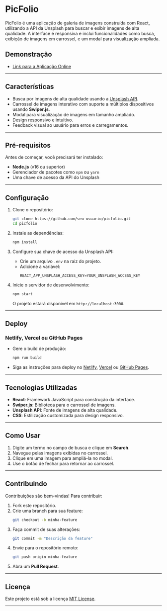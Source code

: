 

# **PicFolio**

PicFolio é uma aplicação de galeria de imagens construída com React, utilizando a API da Unsplash para buscar e exibir imagens de alta qualidade. A interface é responsiva e inclui funcionalidades como busca, exibição de imagens em carrossel, e um modal para visualização ampliada.

## **Demonstração**
- [Link para a Aplicação Online](https://stately-lollipop-78a30a.netlify.app/)

---

## **Características**
- Busca por imagens de alta qualidade usando a [Unsplash API](https://unsplash.com/developers).
- Carrossel de imagens interativo com suporte a múltiplos dispositivos usando **Swiper.js**.
- Modal para visualização de imagens em tamanho ampliado.
- Design responsivo e intuitivo.
- Feedback visual ao usuário para erros e carregamentos.

---

## **Pré-requisitos**
Antes de começar, você precisará ter instalado:
- **Node.js** (v16 ou superior)
- Gerenciador de pacotes como `npm` ou `yarn`
- Uma chave de acesso da API do Unsplash

---

## **Configuração**
1. Clone o repositório:
   ```bash
   git clone https://github.com/seu-usuario/picfolio.git
   cd picfolio
   ```

2. Instale as dependências:
   ```bash
   npm install
   ```

3. Configure sua chave de acesso da Unsplash API:
   - Crie um arquivo `.env` na raiz do projeto.
   - Adicione a variável:
     ```env
     REACT_APP_UNSPLASH_ACCESS_KEY=YOUR_UNSPLASH_ACCESS_KEY
     ```

4. Inicie o servidor de desenvolvimento:
   ```bash
   npm start
   ```
   O projeto estará disponível em `http://localhost:3000`.

---

## **Deploy**
### **Netlify, Vercel ou GitHub Pages**
- Gere o build de produção:
  ```bash
  npm run build
  ```
- Siga as instruções para deploy no [Netlify](https://www.netlify.com/), [Vercel](https://vercel.com/) ou [GitHub Pages](https://pages.github.com/).

---

## **Tecnologias Utilizadas**
- **React**: Framework JavaScript para construção da interface.
- **Swiper.js**: Biblioteca para o carrossel de imagens.
- **Unsplash API**: Fonte de imagens de alta qualidade.
- **CSS**: Estilização customizada para design responsivo.

---

## **Como Usar**
1. Digite um termo no campo de busca e clique em **Search**.
2. Navegue pelas imagens exibidas no carrossel.
3. Clique em uma imagem para ampliá-la no modal.
4. Use o botão de fechar para retornar ao carrossel.

---

## **Contribuindo**
Contribuições são bem-vindas! Para contribuir:
1. Fork este repositório.
2. Crie uma branch para sua feature:
   ```bash
   git checkout -b minha-feature
   ```
3. Faça commit de suas alterações:
   ```bash
   git commit -m "Descrição da feature"
   ```
4. Envie para o repositório remoto:
   ```bash
   git push origin minha-feature
   ```
5. Abra um **Pull Request**.

---

## **Licença**
Este projeto está sob a licença [MIT License](./LICENSE).

---

